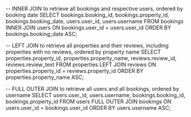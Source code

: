 -- INNER JOIN to retrieve all bookings and respective users, ordered by booking date
SELECT 
    bookings.booking_id,
    bookings.property_id,
    bookings.booking_date,
    users.user_id,
    users.username
FROM 
    bookings
INNER JOIN 
    users
ON 
    bookings.user_id = users.user_id
ORDER BY 
    bookings.booking_date ASC;

-- LEFT JOIN to retrieve all properties and their reviews, including properties with no reviews, ordered by property name
SELECT 
    properties.property_id,
    properties.property_name,
    reviews.review_id,
    reviews.review_text
FROM 
    properties
LEFT JOIN 
    reviews
ON 
    properties.property_id = reviews.property_id
ORDER BY 
    properties.property_name ASC;

-- FULL OUTER JOIN to retrieve all users and all bookings, ordered by username
SELECT 
    users.user_id,
    users.username,
    bookings.booking_id,
    bookings.property_id
FROM 
    users
FULL OUTER JOIN 
    bookings
ON 
    users.user_id = bookings.user_id
ORDER BY 
    users.username ASC;

